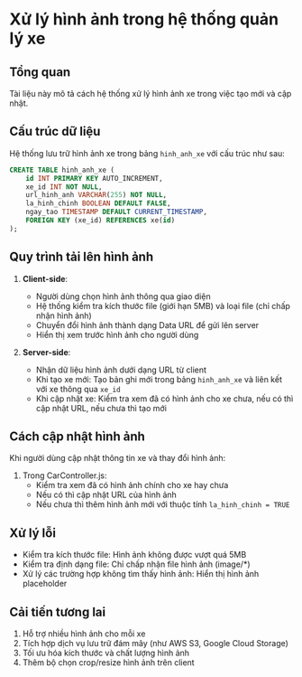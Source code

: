 # Xử lý hình ảnh trong hệ thống quản lý xe

## Tổng quan
Tài liệu này mô tả cách hệ thống xử lý hình ảnh xe trong việc tạo mới và cập nhật.

## Cấu trúc dữ liệu
Hệ thống lưu trữ hình ảnh xe trong bảng `hinh_anh_xe` với cấu trúc như sau:
```sql
CREATE TABLE hinh_anh_xe (
    id INT PRIMARY KEY AUTO_INCREMENT,
    xe_id INT NOT NULL,
    url_hinh_anh VARCHAR(255) NOT NULL,
    la_hinh_chinh BOOLEAN DEFAULT FALSE,
    ngay_tao TIMESTAMP DEFAULT CURRENT_TIMESTAMP,
    FOREIGN KEY (xe_id) REFERENCES xe(id)
);
```

## Quy trình tải lên hình ảnh
1. **Client-side**:
   - Người dùng chọn hình ảnh thông qua giao diện
   - Hệ thống kiểm tra kích thước file (giới hạn 5MB) và loại file (chỉ chấp nhận hình ảnh)
   - Chuyển đổi hình ảnh thành dạng Data URL để gửi lên server
   - Hiển thị xem trước hình ảnh cho người dùng

2. **Server-side**:
   - Nhận dữ liệu hình ảnh dưới dạng URL từ client
   - Khi tạo xe mới: Tạo bản ghi mới trong bảng `hinh_anh_xe` và liên kết với xe thông qua `xe_id`
   - Khi cập nhật xe: Kiểm tra xem đã có hình ảnh cho xe chưa, nếu có thì cập nhật URL, nếu chưa thì tạo mới

## Cách cập nhật hình ảnh
Khi người dùng cập nhật thông tin xe và thay đổi hình ảnh:
1. Trong CarController.js:
   - Kiểm tra xem đã có hình ảnh chính cho xe hay chưa
   - Nếu có thì cập nhật URL của hình ảnh
   - Nếu chưa thì thêm hình ảnh mới với thuộc tính `la_hinh_chinh = TRUE`

## Xử lý lỗi
- Kiểm tra kích thước file: Hình ảnh không được vượt quá 5MB
- Kiểm tra định dạng file: Chỉ chấp nhận file hình ảnh (image/*)
- Xử lý các trường hợp không tìm thấy hình ảnh: Hiển thị hình ảnh placeholder

## Cải tiến tương lai
1. Hỗ trợ nhiều hình ảnh cho mỗi xe
2. Tích hợp dịch vụ lưu trữ đám mây (như AWS S3, Google Cloud Storage)
3. Tối ưu hóa kích thước và chất lượng hình ảnh
4. Thêm bộ chọn crop/resize hình ảnh trên client
